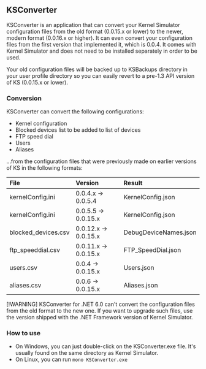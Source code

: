 ## KSConverter

KSConverter is an application that can convert your Kernel Simulator configuration files from the old format (0.0.15.x or lower) to the newer, modern format (0.0.16.x or higher). It can even convert your configuration files from the first version that implemented it, which is 0.0.4. It comes with Kernel Simulator and does not need to be installed separately in order to be used.

Your old configuration files will be backed up to KSBackups directory in your user profile directory so you can easily revert to a pre-1.3 API version of KS (0.0.15.x or lower).

### Conversion

KSConverter can convert the following configurations:

- Kernel configuration
- Blocked devices list to be added to list of devices
- FTP speed dial
- Users
- Aliases

...from the configuration files that were previously made on earlier versions of KS in the following formats:

| File                | Version              | Result
|:--------------------|:---------------------|:-------
| kernelConfig.ini    | 0.0.4.x -> 0.0.5.4   | KernelConfig.json
| kernelConfig.ini    | 0.0.5.5 -> 0.0.15.x  | KernelConfig.json
| blocked_devices.csv | 0.0.12.x -> 0.0.15.x | DebugDeviceNames.json
| ftp_speeddial.csv   | 0.0.11.x -> 0.0.15.x | FTP_SpeedDial.json
| users.csv           | 0.0.4 -> 0.0.15.x    | Users.json
| aliases.csv         | 0.0.6 -> 0.0.15.x    | Aliases.json

[!WARNING]
KSConverter for .NET 6.0 can't convert the configuration files from the old format to the new one. If you want to upgrade such files, use the version shipped with the .NET Framework version of Kernel Simulator.

### How to use

- On Windows, you can just double-click on the KSConverter.exe file. It's usually found on the same directory as Kernel Simulator.
- On Linux, you can run `mono KSConverter.exe`
